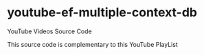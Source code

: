 # youtube-ef-multiple-context-db
YouTube Videos Source Code

This source code is complementary to this YouTube PlayList <INSERT PLAYLIST LINK HERE>
